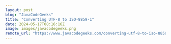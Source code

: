 ```yaml
---
layout: post
blog: "JavaCodeGeeks"
title: "Converting UTF-8 to ISO-8859-1"
date: 2024-05-17T08:16:16Z
image: images/javacodegeeks.png
remote_url: "https://www.javacodegeeks.com/converting-utf-8-to-iso-8859-1.html"
---
```

